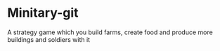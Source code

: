 # Minitary-git

A strategy game which you build farms, create food and produce more buildings and soldiers with it
